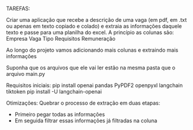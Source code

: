 TAREFAS:

Criar uma aplicação que recebe a descrição de uma vaga (em pdf, em .txt ou apenas em texto copiado e colado) e extraia as informações daquele texto e passe para uma planilha do excel. A princípio as colunas são:
Empresa
Vaga
Tipo
Requisitos
Remuneração

Ao longo do projeto vamos adicionando mais colunas e extraindo mais informações

Suponha que os arquivos que ele vai ler estão na mesma pasta que o arquivo main.py

Requisitos iniciais:
pip install openai pandas PyPDF2 openpyxl langchain tiktoken
pip install -U langchain-openai

Otimizações:
Quebrar o processo de extração em duas etapas:
 - Primeiro pegar todas as informações
 - Em seguida filtrar essas informações já filtradas na coluna
